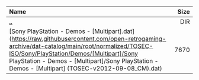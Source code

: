 |Name|Size|
|:---|---:|
|[..](../index.html)|DIR|
|[Sony PlayStation - Demos - [Multipart].dat](https://raw.githubusercontent.com/open-retrogaming-archive/dat-catalog/main/root/normalized/TOSEC-ISO/Sony/PlayStation/Demos/[Multipart]/Sony PlayStation - Demos - [Multipart]/Sony PlayStation - Demos - [Multipart] (TOSEC-v2012-09-08_CM).dat)|7670|
